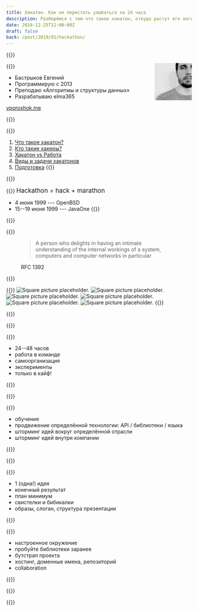```yaml
---
title: Хакатон. Как не перестать улыбаться за 24 часа
description: Разберёмся с тем что такое хакатон, откуда растут его ноги, как готовиться, что делать за неделю, за день, сразу по приходу и вообще что делать
date: 2018-12-25T12:00:00Z
draft: false
back: /post/2019/01/hackathon/
---
```


<style>
    .places {
        position: relative;
    }
    .w-30 {
        width: 33.3%;
        height: 50%;
        object-fit: cover;
    }
    .marathon h2 {
        position: absolute;
        top: 60px;
    }
    .versus {
        position: relative;
    }
    .versus h2 {
        font-size: 72px;
        font-weight: bold !important;
    }
    .versus sup,
    .versus sub {
        position: absolute;
        display: inline-block;
        font-size: 1em;
        line-height: 1;
    }
    .versus sup {
        top: 200px;
        left: 60px;
    }
    .versus sub {
        bottom: 200px;
        right: 60px;
    }
    .versus span {
        display: none;
    }
    .questions {
        position: relative;
    }
    .questions h2 {
        position: absolute;
        top: 40px;
        right: 80px;
    }
</style>

{{<slide id="title" title="Хакатон<br><small>Как не перестать улыбаться за 24 часа</small>" class="clear" shout="true"/>}}

{{<slide id="hello" title="Всем привет!">}}
<img style="float:right;width:20%" src="/images/logo-orig.jpg">
- Бастрыков Евгений
- Программирую с 2013
- Преподаю «Алгоритмы и структуры данных»
- Разрабатываю elma365
<p class="note"><a href="https://vporoshok.me" target="_blank">vporoshok.me</a></p>
{{</slide>}}

{{<slide id="toc" title="План" class="toc">}}
1. [Что такое хакатон?](#definition)
2. [Кто такие хакеры?](#hackers)
3. [Хакатон vs Работа](#versus)
4. [Виды и задачи хакатонов](#classification)
5. [Подготовка](#preparation)
{{</slide>}}

{{<slide id="definition" title="Что такое хакатон?" class="section black"
    cover="../img/question.jpg" cover-alt="Neon question mark" cover-copy="Photo by Emily Morter on Unsplash"
/>}}

{{<slide title="Что такое хакатон?">}}
<big>Hackathon = hack + marathon</big>

- 4 июня 1999 --- OpenBSD
- 15--19 июня 1999 --- JavaOne
{{</slide>}}

{{<slide id="hackers" title="Кто такие хакеры?" class="section black"
    cover="../img/hackers-movies.jpg" cover-alt="Hackers in movies"
/>}}

{{<slide title="Кто такие хакеры?">}}
<figure>
    <blockquote>
        <p>A person who delights in having an intimate understanding of the internal workings of a system, computers and computer networks in particular</p>
    </blockquote>
    <figcaption>RFC 1392</figcaption>
</figure>
{{</slide>}}

{{<slide title="Кто такие хакеры?" class="clear">}}
<img class="place top left w-30" src="../img/knuth.jpg" alt="Square picture placeholder.">
<img class="place top w-30" src="../img/lamport.jpg" alt="Square picture placeholder.">
<img class="place top right w-30" src="../img/thompson.jpg" alt="Square picture placeholder.">
<img class="place bottom left w-30" src="../img/stallman.jpg" alt="Square picture placeholder.">
<img class="place bottom w-30" src="../img/torvalds.jpg" alt="Square picture placeholder.">
<img class="place bottom right w-30" src="../img/wozniak.jpg" alt="Square picture placeholder.">
{{</slide>}}

{{<slide title="Добавим марафон" class="section black marathon"
    cover="../img/marathon.jpg" cover-alt="Marathon start" cover-copy="Photo by Joshua J. Cotten on Unsplash"
/>}}

{{<slide id="versus" title="<sup>Хакатон</sup> <span>vs</span> <sub>Работа</sub>" class="section versus"
    cover="../img/versus.jpg" cover-alt="Versus background"
/>}}

{{<slide title="Хакатон vs Работа">}}
<ul>
    <li>24--48 часов
    <li class="next">работа в команде
    <li class="next">самоорганизация
    <li class="next">эксперименты
    <li class="next">только в кайф!
</ul>
{{</slide>}}

{{<slide id="classification" class="section"
    cover="../img/classification.jpg" cover-alt="Classification tree"
/>}}

{{<slide title="Виды и задачи хакатонов">}}
<ul>
    <li>обучение
    <li class="next">продвижение определённой технологии: API / библиотеки / языка
    <li class="next">шторминг идей вокруг определённой отрасли
    <li class="next">шторминг идей внутри компании
</ul>
{{</slide>}}

{{<slide id="preparation" title="Подготовка" class="section black"
    cover="../img/preparation.jpg" cover-alt="Cooking spice preparation" cover-copy="Photo by Todd Quackenbush on Unsplash"
/>}}

{{<slide title="Бизнес-идея">}}
<ul>
    <li>1 (одна!) идея
    <li class="next">конечный результат
    <li class="next">план минимум
    <li class="next">свистелки и бибикалки
    <li class="next">образы, слоган, структура презентации
</ul>
{{</slide>}}

{{<slide title="Инструментарий">}}
<ul>
    <li>настроенное окружение
    <li class="next">пробуйте библиотеки заранее
    <li class="next">бутстрап проекта
    <li class="next">хостинг, доменные имена, репозиторий
    <li class="next">collaboration
</ul>
{{</slide>}}

{{<slide id="questions" title="Вопросы?" class="section questions"
    cover="../img/energetics.jpg" cover-alt="Energetics and stimulators"
/>}}

{{<slide id="thanks" title="Спасибо за внимание!" class="section" />}}
